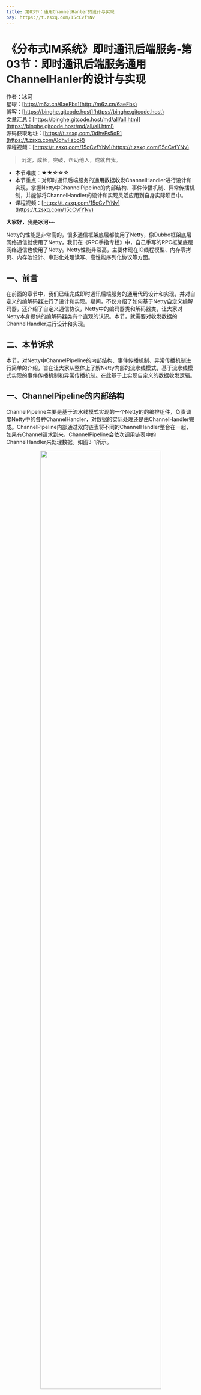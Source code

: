 ```yaml
---
title: 第03节：通用ChannelHanler的设计与实现
pay: https://t.zsxq.com/15cCvfYNv
---
```


# 《分布式IM系统》即时通讯后端服务-第03节：即时通讯后端服务通用ChannelHanler的设计与实现

作者：冰河
<br/>星球：[http://m6z.cn/6aeFbs](http://m6z.cn/6aeFbs)
<br/>博客：[https://binghe.gitcode.host](https://binghe.gitcode.host)
<br/>文章汇总：[https://binghe.gitcode.host/md/all/all.html](https://binghe.gitcode.host/md/all/all.html)
<br/>源码获取地址：[https://t.zsxq.com/0dhvFs5oR](https://t.zsxq.com/0dhvFs5oR)
<br/>课程视频：[https://t.zsxq.com/15cCvfYNv](https://t.zsxq.com/15cCvfYNv)

> 沉淀，成长，突破，帮助他人，成就自我。

* 本节难度：★★☆☆☆
* 本节重点：对即时通讯后端服务的通用数据收发ChannelHandler进行设计和实现，掌握Netty中ChannelPipeline的内部结构、事件传播机制、异常传播机制，并能够将ChannelHandler的设计和实现灵活应用到自身实际项目中。
* 课程视频：[https://t.zsxq.com/15cCvfYNv](https://t.zsxq.com/15cCvfYNv)

**大家好，我是冰河~~**

Netty的性能是非常高的，很多通信框架底层都使用了Netty，像Dubbo框架底层网络通信就使用了Netty，我们在《RPC手撸专栏》中，自己手写的RPC框架底层网络通信也使用了Netty。Netty性能非常高，主要体现在IO线程模型、内存零拷贝、内存池设计、串形化处理读写、高性能序列化协议等方面。

## 一、前言

在前面的章节中，我们已经完成即时通讯后端服务的通用代码设计和实现，并对自定义的编解码器进行了设计和实现。期间，不仅介绍了如何基于Netty自定义编解码器，还介绍了自定义通信协议，Netty中的编码器类和解码器类，让大家对Netty本身提供的编解码器类有个直观的认识。本节，就需要对收发数据的ChannelHandler进行设计和实现。

## 二、本节诉求

本节，对Netty中ChannelPipeline的内部结构、事件传播机制、异常传播机制进行简单的介绍，旨在让大家从整体上了解Netty内部的流水线模式，基于流水线模式实现的事件传播机制和异常传播机制。在此基于上实现自定义的数据收发逻辑。

## 一、ChannelPipeline的内部结构

ChannelPipeline主要是基于流水线模式实现的一个Netty的的编排组件，负责调度Netty中的各种ChannelHandler，对数据的实际处理还是由ChannelHandler完成。ChannelPipeline内部通过双向链表将不同的ChannelHandler整合在一起，如果有Channel请求到来，ChannelPipeline会依次调用链表中的ChannelHandler来处理数据。如图3-1所示。

<div align="center">
    <img src="https://binghe.gitcode.host/assets/images/core/concurrent/2023-11-12-001.png?raw=true" width="80%">
    <br/>
</div>

可以看到，每个Channel会绑定一个ChannelPipeline，每个ChannelPipeline内部会有多个ChannelHandlerContext，所有的ChannelHandlerContext会由一个链表进行连接。

根据数据在Netty中的流向，ChannelPipeline会分为入站ChannelInboundHandler和出站 ChannelOutboundHandler两种处理器。如果数据是由客户端向服务端发送，就叫做出站，如果是由服务端向客户端发送数据，就叫做入站。入站操作是由InboundHandler处理，而出站操作是由OutboundHandler处理。并且入站是需要经过Decoder解码器处理，而出站是由Encoder编码器处理。

HeadContext 既是 Inbound 处理器，也是 Outbound 处理器。它分别实现了 ChannelInboundHandler和ChannelOutboundHandler，整个写数据的入口就是由HeadContext完成的，HeadContext是ChannelInboundHandler调用链的第一步，也是ChannelOutboundHandler调用链的最后一步，当HeadContext接收到数据后，经过ChannelPipeline中各个ChannelHandler的处理后，最终又会由HeadContext向外写数据。

TailContext 只实现了ChannelInboundHandler 接口，它是ChannelInboundHandler调用链的最后异步，会终止InboundHandler的事件，并且TailContext 是ChannelOutboundHandler调用链的第一步，会将事件传递给上一个节点。

## 二、事件传播机制

Netty的ChannelPipeline中包含的处理器可以分为ChannelInboundHandler入站处理器和ChannelOutboundHandler出站处理器。对应的时间也会分成入站（Inbound）事件和出站（Outbound）事件。

这里，我们写几个基于Netty的代码片段来介绍Netty的事件传播机制。

* 入站（Inbound）事件示例

```java
public class InBoundHandlerExample extends ChannelInboundHandlerAdapter {
    private final String name;
    private final boolean flush;
    public InBoundHandlerExample(String name, boolean flush) {
        this.name = name;
        this.flush = flush;
    }
    @Override
    public void channelRead(ChannelHandlerContext ctx, Object msg) throws Exception {
        if (flush) {
            ctx.channel().writeAndFlush(msg);
        } else {
            super.channelRead(ctx, msg);
        }
    }
}
```

* 出站（Outbound）事件示例

```java
public class OutBoundHandlerExample extends ChannelOutboundHandlerAdapter {
    private final String ;
    public OutBoundHandlerExample(String name) {
        this.name = name;
    }

    @Override
    public void write(ChannelHandlerContext ctx, Object msg, ChannelPromise promise) throws Exception 
        super.write(ctx, msg, promise);
    }
}
```

* 整合pipeline示例

```java
serverBootstrap.childHandler(new ChannelInitializer<SocketChannel>() {
    @Override
    public void initChannel(SocketChannel ch) {
        ch.pipeline()
                .addLast(new InBoundHandlerExample("InBoundHandlerA", false))
                .addLast(new InBoundHandlerExample("InBoundHandlerB", false))
                .addLast(new InBoundHandlerExample("InBoundHandlerC", true));
        ch.pipeline()
                .addLast(new OutBoundHandlerExample("OutBoundHandlerA"))
                .addLast(new OutBoundHandlerExample("OutBoundHandlerB"))
                .addLast(new OutBoundHandlerExample("OutBoundHandlerC"));
    }
}
```

相信这些代码小伙伴们都能看懂，那我们就基于这些代码介绍下Netty的事件传播机制。

在上述代码片段中，我们通过Netty的pipeline的addLast()方法分别添加了三个ChannelInboundHandler处理器和三个ChannelOutboundHandler处理器，添加后的事件处理器在ChannelPipeline内的结构如图3-2所示。

## 查看全文

加入[冰河技术](http://m6z.cn/6aeFbs)知识星球，解锁完整技术文章与完整代码